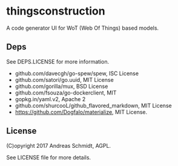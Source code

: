# thingsconstruction

A code generator UI for WoT (Web Of Things) based models.

## Deps

See DEPS.LICENSE for more information.

* github.com/davecgh/go-spew/spew, ISC License
* github.com/satori/go.uuid, MIT License
* github.com/gorilla/mux, BSD License
* github.com/fsouza/go-dockerclient, MIT
* gopkg.in/yaml.v2, Apache 2
* github.com/shurcooL/github_flavored_markdown, MIT License
* https://github.com/Dogfalo/materialize, MIT License.

## License

(C)opyright 2017 Andreas Schmidt, AGPL.

See LICENSE file for more details.

